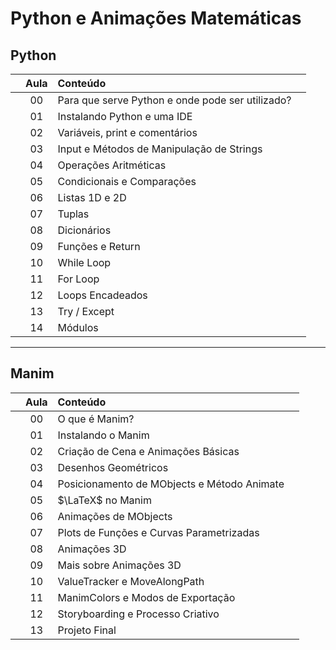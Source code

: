 # Python e Animações Matemáticas

## Python

|  | Aula | Conteúdo |  |
|:---:|:---:|:---|:---:|
|  | 00 | Para que serve Python e onde pode ser utilizado? |  |
|  | 01 | Instalando Python e uma IDE |  |
|  | 02 | Variáveis, print e comentários |  |
|  | 03 | Input e Métodos de Manipulação de Strings | |
|  | 04 | Operações Aritméticas |  |
|  | 05 | Condicionais  e Comparações |  |
|  | 06 | Listas 1D e 2D |  |
|  | 07 | Tuplas |  |
|  | 08 | Dicionários |  |
|  | 09 | Funções e Return |  |
|  | 10 | While Loop |  |
|  | 11 | For Loop |  |
|  | 12 | Loops Encadeados |  |
|  | 13 | Try / Except |  |
|  | 14 | Módulos |  |

---


## Manim

|  | Aula | Conteúdo |  |
|:---:|:---:|:---|:---:|
|  | 00 | O que é Manim? |  |
|  | 01 | Instalando o Manim |  |
|  | 02 | Criação de Cena e Animações Básicas |  |
|  | 03 | Desenhos Geométricos |  |
|  | 04 | Posicionamento de MObjects e Método Animate |  |
|  | 05 | $\LaTeX$ no Manim |  |
|  | 06 | Animações de MObjects |  |
|  | 07 | Plots de Funções e Curvas Parametrizadas |  |
|  | 08 | Animações 3D  |  |
|  | 09 | Mais sobre Animações 3D |  |
|  | 10 | ValueTracker e MoveAlongPath |  |
|  | 11 | ManimColors e Modos de Exportação |  |
|  | 12 | Storyboarding e Processo Criativo |
|  | 13 | Projeto Final |  |